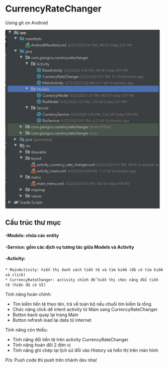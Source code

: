 # CurrencyRateChanger
Using git on Android

![alt text](https://github.com/TruongGiangVu/CurrencyRateChanger/blob/master/pictures/Screenshot_2.png?raw=true)

## Cấu trúc thư mục
#### -Models: chứa các entity 
#### -Service: gồm các dịch vụ tương tác giữa Models và Activity
#### -Activity: 
    * MainActivity: hiển thị danh sách tiền tệ và tìm kiếm (đã có tìm kiếm và click)
    * CurrencyRateChanger: activity chỉnh để hiển thị chức năng đổi tiền tệ (hiện đã có UI)
    
Tính năng hoàn chỉnh:
- Tìm kiếm tiền tệ theo tên, trả về toàn bộ nếu chuổi tìm kiếm là rỗng
- Chức năng click dể intent activity từ Main sang CurrencyRateChanger
- Button back quay lại trang Main
- Button refresh load lại data từ internet

Tính năng còn thiếu: 
- Tính năng đổi tiền tệ trên activity CurrencyRateChanger 
- Tính năng hoán đổi 2 đơn vị
- Tính năng ghi chép lại lịch sử đổi vào History và hiển thị trên màn hình



P/s: Push code thì push trên nhánh dev nha!
